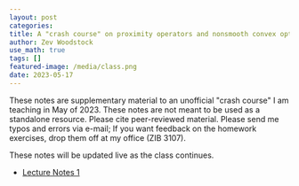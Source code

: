 ```yaml
---
layout: post
categories:
title: A "crash course" on proximity operators and nonsmooth convex optimization
author: Zev Woodstock
use_math: true
tags: []
featured-image: /media/class.png
date: 2023-05-17
---
```



These notes are supplementary material to an unofficial "crash
course" I am teaching in May of 2023. These notes are not meant to
be used as a standalone resource. Please cite peer-reviewed
material. Please send me typos and errors via e-mail; If you want
feedback on the homework exercises, drop them off at my office
(ZIB 3107).

These notes will be updated live as the class continues.
<ul>
<li>
 <a href="/media/publications/prox-notes-1.pdf">Lecture Notes 1</a>
</li>
</ul>


